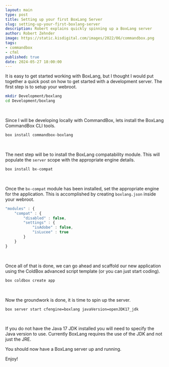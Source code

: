 ```yaml
---
layout: main
type: post
title: Setting up your first BoxLang Server
slug: setting-up-your-first-boxlang-server
description: Robert explains quickly spinning up a BoxLang server
author: Robert Zehnder
image: https://static.kisdigital.com/images/2022/06/commandbox.png
tags: 
- commandbox
- cfml
published: true
date: 2024-05-27 18:00:00
---
```

It is easy to get started working with BoxLang, but I thought I would put together a quick post on how to get started with a development server. The first step is to setup your webroot.

```bash
mkdir Development/boxlang
cd Development/boxlang
```

<br>

Since I will be developing locally with CommandBox, lets install the BoxLang CommandBox CLI tools.

```bash
box install commandbox-boxlang
```

<br>

The next step will be to install the BoxLang compatability module. This will populate the `server` scope with the appropriate engine details.

```bash
box install bx-compat
```

<br>

Once the `bx-compat` module has been installed, set the appropriate engine for the application. This is accomplished by creating `boxlang.json` inside your webroot.

```js
"modules" : {
    "compat" : {
        "disabled" : false,
        "settings" : {
            "isAdobe" : false,
            "isLucee" : true
        }
    }
}
```

<br>

Once all of that is done, we can go ahead and scaffold our new application using the ColdBox advanced script template (or you can just start coding).

```bash
box coldbox create app
```

<br>

Now the groundwork is done, it is time to spin up the server.

```bash
box server start cfengine=boxlang javaVersion=openJDK17_jdk
```

<br>

If you do not have the Java 17 JDK installed you will need to specify the Java version to use. Currently BoxLang requires the use of the JDK and not just the JRE.

You should now have a BoxLang server up and running.

Enjoy!
